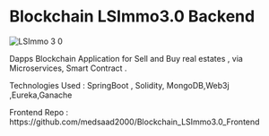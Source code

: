 # Blockchain LSImmo3.0 Backend

![LSImmo 3 0](https://user-images.githubusercontent.com/81382178/168428599-03da2a68-e31d-436e-9c66-b22cdaba1bca.png)

<p> Dapps Blockchain Application for Sell and Buy real estates , via Microservices, Smart Contract . </p>


<p>Technologies Used : SpringBoot , Solidity, MongoDB,Web3j ,Eureka,Ganache </p>


<p>Frontend Repo : https://github.com/medsaad2000/Blockchain_LSImmo3.0_Frontend </p>
